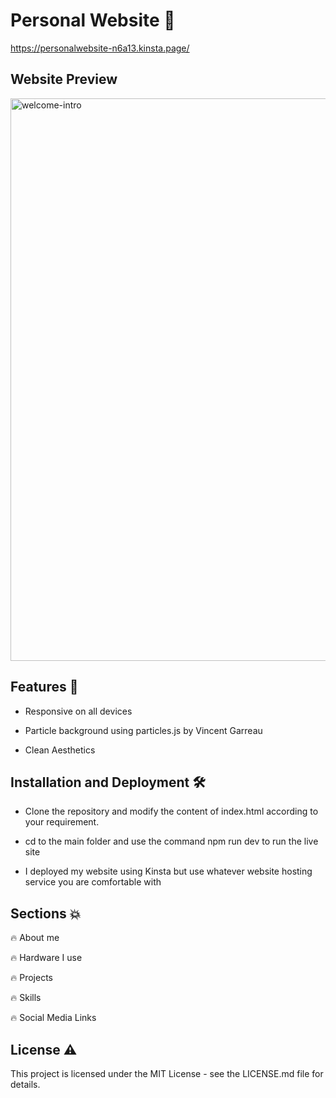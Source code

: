 # **Personal Website** 🚀

https://personalwebsite-n6a13.kinsta.page/

## Website Preview

<img width="900" alt="welcome-intro" src="https://github.com/benniu04/Personal_Website/assets/138111756/df0e3512-ca3d-48ee-90d2-266ecc1e7a68">


## Features 🔑

* Responsive on all devices

* Particle background using particles.js by Vincent Garreau

* Clean Aesthetics

## Installation and Deployment 🛠️

- Clone the repository and modify the content of index.html according to your requirement.

- cd to the main folder and use the command npm run dev to run the live site

- I deployed my website using Kinsta but use whatever website hosting service you are comfortable with


## Sections 💥

🔥 About me

🔥 Hardware I use

🔥 Projects

🔥 Skills

🔥 Social Media Links

## License ⚠️

This project is licensed under the MIT License - see the LICENSE.md file for details.



  

